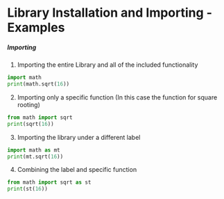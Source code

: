 # Library Installation and Importing - Examples

##### Importing
1. Importing the entire Library and all of the included functionality
```Python
import math
print(math.sqrt(16))
```
2. Importing only a specific function (In this case the function for square rooting)  
```Python
from math import sqrt 
print(sqrt(16))
```
3. Importing the library under a different label  
```Python
import math as mt 
print(mt.sqrt(16))
```
4. Combining the label and specific function
```Python
from math import sqrt as st 
print(st(16))
```